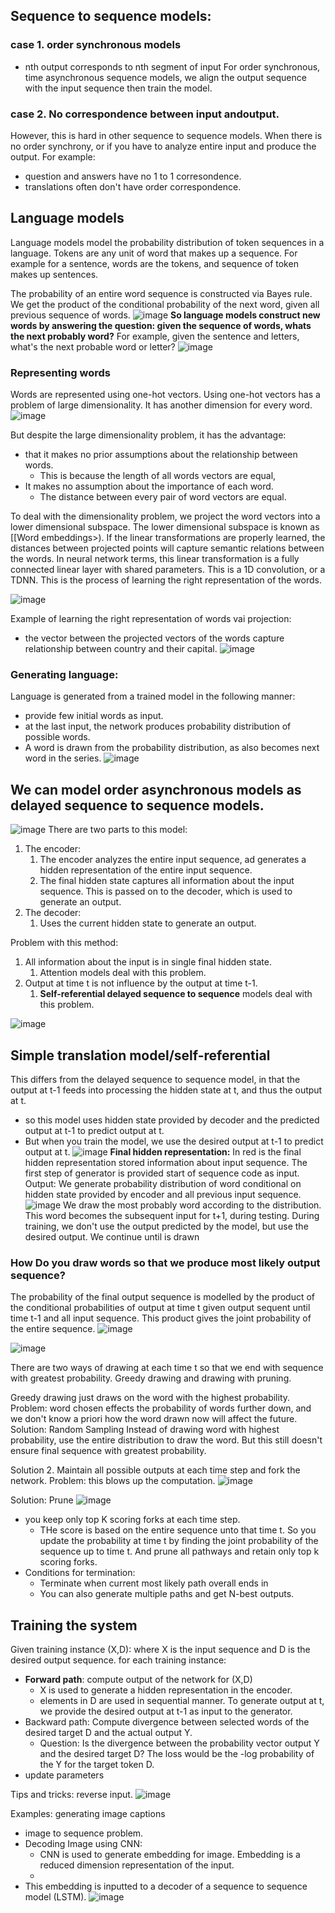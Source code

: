 ## Sequence to sequence models:
### case 1. order synchronous models
- nth output corresponds to nth segment of input
For order synchronous, time asynchronous sequence models, we align the output sequence with the input sequence then train the model. 
### case 2. No correspondence between input andoutput.
However, this is hard in other sequence to sequence models. When there is no order synchrony, or if you have to analyze entire input and produce the output.
For example:
- question and answers have no 1 to 1 corresondence.
- translations often don't have order correspondence.

## Language models
Language models model the probability distribution of token sequences in a language. Tokens are any unit of word that makes up a sequence. For example for a sentence, words are the tokens, and sequence of token makes up sentences.

The probability of an entire word sequence is constructed via Bayes rule. We get the product of the conditional probability of the next word, given all previous sequence of words.
![image](</Images/Pasted image 20240709110707.png>)
**So language models construct new words by answering the question: given the sequence of words, whats the next probably word?**
For example, given the sentence and letters, what's the next probable word or letter?
![image](</Images/Pasted image 20240709110856.png>)
### Representing words
Words are represented using one-hot vectors.
Using one-hot vectors has a problem of large dimensionality. It has another dimension for every word.
![image](</Images/Pasted image 20240709111325.png>)

But despite the large dimensionality problem, it has the advantage:
- that it makes no prior assumptions about the relationship between words. 
	-  This is because the length of all words vectors are equal, 
- It makes no assumption about the importance of each word.
	- The distance between every pair of word vectors are equal.

To deal with the dimensionality problem, we project the word vectors into a lower dimensional subspace. The lower dimensional subspace is known as [[Word embeddings>).
	If the linear transformations are properly learned, the distances between projected points will capture semantic relations between the words.
	In neural network terms, this linear transformation is a fully connected linear layer with shared parameters. This is a 1D convolution, or a TDNN.
	This is the process of learning the right representation of the words.

![image](</Images/Pasted image 20240709111705.png>)

Example of learning the right representation of words vai projection:
- the vector between the projected vectors of the words capture relationship between country and their capital. 
![image](</Images/Pasted image 20240709112019.png>)
### Generating language:
Language is generated from a trained model in the following manner:
- provide few initial words as input.
- at the last input, the network produces probability distribution of possible words.
- A word is drawn from the probability distribution, as also becomes next word in the series.
![image](</Images/Pasted image 20240709114812.png>)

## We can model order asynchronous models as delayed sequence to sequence models.
![image](</Images/Pasted image 20240709120526.png>)
There are two parts to this model:
1. The encoder:
	1. The encoder analyzes the entire input sequence, ad generates a hidden representation of the entire input sequence.
	2. The final hidden state captures all information about the input sequence. This is passed on to the decoder, which is used to generate an output.
2. The decoder:
	1. Uses the current hidden state to generate an output.

Problem with this method:
1. All information about the input is in single final hidden state.
	1. Attention models deal with this problem.
2. Output at time t is not influence by the output at time t-1.
	1. **Self-referential delayed sequence to sequence** models deal with this problem.

![image](</Images/Pasted image 20240709115220.png>)

## Simple translation model/self-referential
This differs from the delayed sequence to sequence model, in that the output at t-1 feeds into processing the hidden state at t, and thus the output at t.
- so this model uses hidden state provided by decoder and the predicted output at t-1 to predict output at t.
- But when you train the model, we use the desired output at t-1 to predict output at t.
![image](</Images/Pasted image 20240709120913.png>)
	**Final hidden representation:**
		In red is the final hidden representation stored information about input sequence.
	The first step of generator is provided start of sequence code as input.
	Output:
		We generate probability distribution of word conditional on hidden state provided by encoder and all previous input sequence.
		![image](</Images/Pasted image 20240709121057.png>)
	We draw the most probably word according to the distribution.
	This word becomes the subsequent input for t+1, during testing.
		During training, we don't use the output predicted by the model, but use the desired output.
	We continue until <eos> is drawn
	
### How Do you draw words so that we produce most likely output sequence?
The probability of the final output sequence is modelled by the product of the conditional probabilities of output at time t given output sequent until time t-1 and all input sequence.  This product gives the joint probability of the entire sequence. 
![image](</Images/Pasted image 20240709121423.png>)

![image](</Images/Pasted image 20240709121542.png>)


There are two ways of drawing at each time t so that we end with sequence with greatest probability. Greedy drawing and drawing with pruning.

Greedy drawing just draws on the word with the highest probability. 
	Problem: word chosen effects the probability of words further down, and we don't know a priori how the word drawn now will affect the future.
Solution: Random Sampling
	 Instead of drawing word with highest probability, use the entire distribution to draw the word. 
	 But this still doesn't ensure final sequence with greatest probability.

Solution 2. Maintain all possible outputs at each time step and fork the network.
Problem: this blows up the computation.
![image](</Images/Pasted image 20240709122049.png>)

Solution: Prune
![image](</Images/Pasted image 20240709122355.png>)
-  you keep only top K scoring forks at each time step.
	- THe score is based on the entire sequence unto that time t. So you update the probability at time t by finding the joint probability of the sequence up to time t. And prune all pathways and retain only top k scoring forks.
- Conditions for termination:
	- Terminate when current most likely path overall ends in <eos>
	- You can also generate multiple paths and get N-best outputs.


## Training the system
Given training instance (X,D): where X is the input sequence and D is the desired output sequence.
for each training instance:
- **Forward path**: compute output of the network for (X,D)
	- X is used to generate a hidden representation in the encoder.
	- elements in D are used in sequential manner. To generate output at t, we provide the desired output at t-1 as input to the generator.
- Backward path: Compute divergence between selected words of the desired target D and the actual output Y.
	- Question: Is the divergence between the probability vector output Y and the desired target D? The loss would be the -log probability of the Y for the target token D.
- update parameters 

Tips and tricks: reverse input.
![image](</Images/Pasted image 20240709122920.png>)


Examples: generating image captions

- image to sequence problem.
- Decoding Image using CNN:
	- CNN is used to generate embedding for image. Embedding is a reduced dimension representation of the input.
	- 
- This embedding is inputted to a decoder of a sequence to sequence model (LSTM).
![image](</Images/Pasted image 20240709124132.png>)